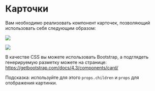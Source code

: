Карточки
===

Вам необходимо реализовать компонент карточек, позволяющий использовать себя следующим образом:

![](https://raw.githubusercontent.com/netology-code/ra16-homeworks/master/composition/cards/assets/card1.png)

![](https://raw.githubusercontent.com/netology-code/ra16-homeworks/master/composition/cards/assets/card2.png)

В качестве CSS вы можете использовать Bootstrap, а подглядеть генерируемую разметку можете на странице: https://getbootstrap.com/docs/4.3/components/card/

Подсказка: используйте для этого `props.children` и `props` для отображения картинки.